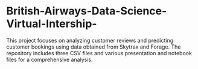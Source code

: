 # British-Airways-Data-Science-Virtual-Intership-
This project focuses on analyzing customer reviews and predicting customer bookings using data obtained from Skytrax and Forage. The repository includes three CSV files and various presentation and notebook files for a comprehensive analysis.
